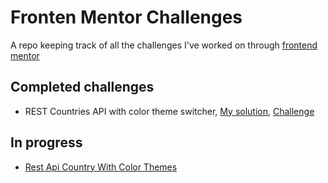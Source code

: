 # Fronten Mentor Challenges

A repo keeping track of all the challenges I've worked on through <a href="https://www.frontendmentor.io/">frontend mentor</a>

## Completed challenges

- REST Countries API with color theme switcher, <a href="https://www.frontendmentor.io/solutions/responsive-themed-country-searcher-XF_EZTHBZo">My solution</a>, <a href="https://www.frontendmentor.io/challenges/rest-countries-api-with-color-theme-switcher-5cacc469fec04111f7b848ca">Challenge</a>

## In progress

- <a href="https://www.frontendmentor.io/challenges/rest-countries-api-with-color-theme-switcher-5cacc469fec04111f7b848ca">Rest Api Country With Color Themes</a>
